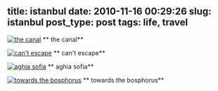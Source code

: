 title: istanbul
date: 2010-11-16 00:29:26
slug: istanbul
post_type: post
tags: life, travel
---

[![the canal](http://farm2.static.flickr.com/1317/5161226118_6ea2c52d16.jpg)](http://www.flickr.com/photos/comzeradd/5161226118/) ** the canal**

[![can't escape](http://farm2.static.flickr.com/1121/5161293002_c9457bc0c1.jpg)](http://www.flickr.com/photos/comzeradd/5161293002/) ** can't escape**

[![aghia sofia](http://farm2.static.flickr.com/1075/5161259688_18b9818022.jpg)](http://www.flickr.com/photos/comzeradd/5161259688/) ** aghia sofia**

[![towards the bosphorus](http://farm2.static.flickr.com/1393/5161273542_004c768eb5.jpg)](http://www.flickr.com/photos/comzeradd/5161273542/) ** towards the bosphorus**
